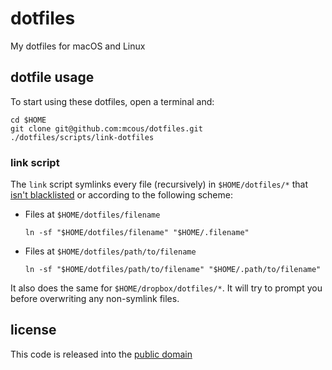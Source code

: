 # dotfiles

My dotfiles for macOS and Linux

## dotfile usage

To start using these dotfiles, open a terminal and:

```shell
cd $HOME
git clone git@github.com:mcous/dotfiles.git
./dotfiles/scripts/link-dotfiles
```

### link script

The `link` script symlinks every file (recursively) in `$HOME/dotfiles/*` that [isn't blacklisted][blacklist] or according to the following scheme:

- Files at `$HOME/dotfiles/filename`

  ```shell
  ln -sf "$HOME/dotfiles/filename" "$HOME/.filename"
  ```

- Files at `$HOME/dotfiles/path/to/filename`

  ```shell
  ln -sf "$HOME/dotfiles/path/to/filename" "$HOME/.path/to/filename"
  ```

It also does the same for `$HOME/dropbox/dotfiles/*`. It will try to prompt you before overwriting any non-symlink files.

## license

This code is released into the [public domain][unlicense]

[blacklist]: ./dotfiles/scripts/link-dotfiles#L9
[unlicense]: https://unlicense.org/
